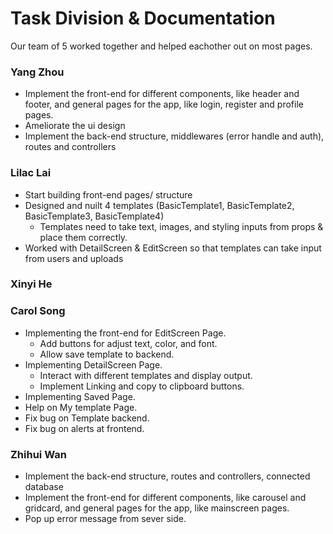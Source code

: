 # Task Division & Documentation

Our team of 5 worked together and helped eachother out on most pages.

### Yang Zhou

- Implement the front-end for different components, like header and footer, and general pages for the app, like login, register and profile pages.
- Ameliorate the ui design
- Implement the back-end structure, middlewares (error handle and auth), routes and controllers

### Lilac Lai

- Start building front-end pages/ structure
- Designed and nuilt 4 templates (BasicTemplate1, BasicTemplate2, BasicTemplate3, BasicTemplate4)
  - Templates need to take text, images, and styling inputs from props & place them correctly.
- Worked with DetailScreen & EditScreen so that templates can take input from users and uploads

### Xinyi He

### Carol Song

- Implementing the front-end for EditScreen Page.
  - Add buttons for adjust text, color, and font.
  - Allow save template to backend.
- Implementing DetailScreen Page.
  - Interact with different templates and display output.
  - Implement Linking and copy to clipboard buttons.
- Implementing Saved Page.
- Help on My template Page.
- Fix bug on Template backend.
- Fix bug on alerts at frontend.


### Zhihui Wan

- Implement the back-end structure, routes and controllers, connected database
- Implement the front-end for different components, like carousel and gridcard, and general pages for the app, like mainscreen pages.
- Pop up error message from sever side.
